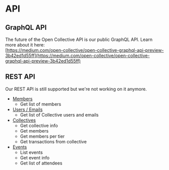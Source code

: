 # API

## GraphQL API

The future of the Open Collective API is our public GraphQL API. Learn more about it here:  
[https://medium.com/open-collective/open-collective-graphql-api-preview-3b42ed1d55ff](https://medium.com/open-collective/open-collective-graphql-api-preview-3b42ed1d55ff)

## REST API

Our REST API is still supported but we're not working on it anymore.

* [Members](members.md)
  * Get list of members
* [Users / Emails](users-emails.md)
  * Get list of Collective users and emails
* [Collectives](collectives.md)
  * Get collective info
  * Get members
  * Get members per tier
  * Get transactions from collective
* [Events](events.md)
  * List events
  * Get event info
  * Get list of attendees


